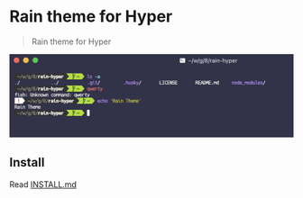 # Rain theme for Hyper

> Rain theme for Hyper

![ScreenShot](screenshot.png)

## Install

Read [INSTALL.md](./INSTALL.md)